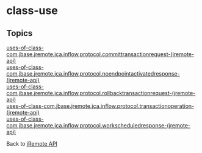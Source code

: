 # class-use

<PageHeader />

## Topics

[uses-of-class-com.jbase.jremote.jca.inflow.protocol.committransactionrequest-(jremote-api)](./uses-of-class-com.jbase.jremote.jca.inflow.protocol.committransactionrequest-(jremote-api))  
[uses-of-class-com.jbase.jremote.jca.inflow.protocol.noendpointactivatedresponse-(jremote-api)](./uses-of-class-com.jbase.jremote.jca.inflow.protocol.noendpointactivatedresponse-(jremote-api))  
[uses-of-class-com.jbase.jremote.jca.inflow.protocol.rollbacktransactionrequest-(jremote-api)](./uses-of-class-com.jbase.jremote.jca.inflow.protocol.rollbacktransactionrequest-(jremote-api))  
[uses-of-class-com.jbase.jremote.jca.inflow.protocol.transactionoperation-(jremote-api)](./uses-of-class-com.jbase.jremote.jca.inflow.protocol.transactionoperation-(jremote-api))  
[uses-of-class-com.jbase.jremote.jca.inflow.protocol.workscheduledresponse-(jremote-api)](./uses-of-class-com.jbase.jremote.jca.inflow.protocol.workscheduledresponse-(jremote-api))  

Back to [jRemote API](./../../README.md)

<PageFooter />
